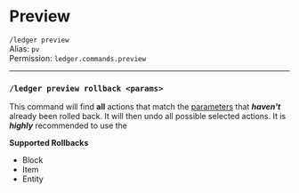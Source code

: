 # Preview
`/ledger preview`  
Alias: `pv`  
Permission: `ledger.commands.preview`

---

### `/ledger preview rollback <params>`
This command will find **all** actions that match the [parameters](../parameters.md) that ***haven't*** already been rolled back.
It will then undo all possible selected actions.
It is ***highly*** recommended to use the

**Supported Rollbacks**

- Block
- Item
- Entity